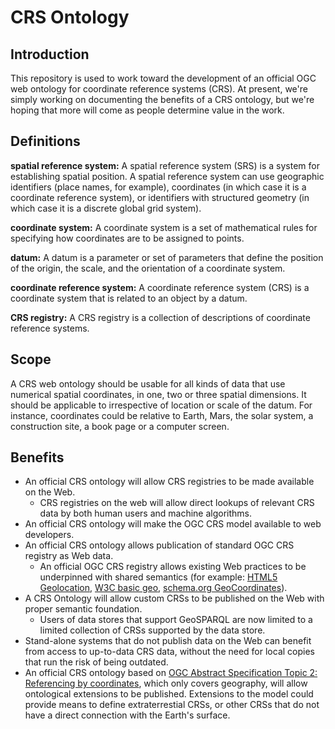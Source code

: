 # CRS Ontology

## Introduction
This repository is used to work toward the development of an official OGC web ontology for coordinate reference systems (CRS).
At present, we're simply working on documenting the benefits of a CRS ontology, but we're hoping that more will come as people determine value in the work.

## Definitions
**spatial reference system:** A spatial reference system (SRS) is a system for establishing spatial position. A spatial reference system can use geographic identifiers (place names, for example), coordinates (in which case it is a coordinate reference system), or identifiers with structured geometry (in which case it is a discrete global grid system).

**coordinate system:** A coordinate system is a set of mathematical rules for specifying how coordinates are to be assigned to points.

**datum:**
A datum is a parameter or set of parameters that define the position of the origin, the scale, and the orientation of a coordinate system.

**coordinate reference system:**
A coordinate reference system (CRS) is a coordinate system that is related to an object by a datum.

**CRS registry:** A CRS registry is a collection of descriptions of coordinate reference systems.

## Scope
A CRS web ontology should be usable for all kinds of data that use numerical spatial coordinates, in one, two or three spatial dimensions. It should be applicable to irrespective of location or scale of the datum. For instance, coordinates could be relative to Earth, Mars, the solar system, a construction site, a book page or a computer screen. 

## Benefits

- An official CRS ontology will allow CRS registries to be made available on the Web.
  - CRS registries on the web will allow direct lookups of relevant CRS data by both human users and machine algorithms.
- An official CRS ontology will make the OGC CRS model available to web developers.
- An official CRS ontology allows publication of standard OGC CRS registry as Web data.
  - An official OGC CRS registry allows existing Web practices to be underpinned with shared semantics (for example: [HTML5 Geolocation](https://www.w3.org/TR/geolocation/), [W3C basic geo](https://www.w3.org/2003/01/geo/), [schema.org GeoCoordinates](https://schema.org/GeoCoordinates)).
- A CRS Ontology will allow custom CRSs to be published on the Web with proper semantic foundation.
  - Users of data stores that support GeoSPARQL are now limited to a limited collection of CRSs supported by the data store.
- Stand-alone systems that do not publish data on the Web can benefit from access to up-to-data CRS data, without the need for local copies that run the risk of being outdated.
- An official CRS ontology based on [OGC Abstract Specification Topic 2: Referencing by coordinates](https://docs.opengeospatial.org/as/18-005r4/18-005r4.html), which only covers geography, will allow ontological extensions to be published. Extensions to the model could provide means to define extraterrestial CRSs, or other CRSs that do not have a direct connection with the Earth's surface.

